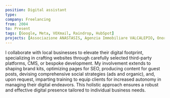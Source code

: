 ```yaml
---
position: Digital assistant
type: 
company: Freelancing
from: 2004
to: Present
tags: [Google, Meta, VOXmail, Raindrop, HubSpot]
projects: [Associazione ANASTASIS, Agenzia Immobiliare VALCALEPIO, Onorio Belussi, Marco Albiero]
---
```

I collaborate with local businesses to elevate their digital footprint, specializing in crafting websites through carefully selected third-party platforms, CMS, or bespoke development. My involvement extends to shaping brand kits, optimizing pages for SEO, producing content for guest posts, devising comprehensive social strategies (ads and organic), and, upon request, imparting training to equip clients for increased autonomy in managing their digital endeavors. This holistic approach ensures a robust and effective digital presence tailored to individual business needs.
